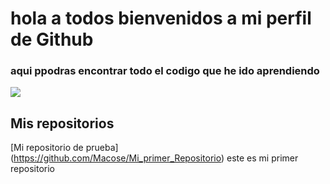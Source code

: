 # hola a todos bienvenidos a mi perfil de Github


### aqui ppodras encontrar todo el codigo que he ido aprendiendo


![](https://www.google.com/imgres?imgurl=https%3A%2F%2Fpm1.narvii.com%2F6292%2Fdd79065123bc6f59663ff92ed6bbd0153cf7b2c0_hq.jpg&tbnid=tBL-XEpSjXyMYM&vet=12ahUKEwiZq6Oeifz-AhXanCcCHZo-CO8QMyhLegQIARB4..i&imgrefurl=https%3A%2F%2Faminoapps.com%2Fc%2Fediciones-amino-en-espanol%2Fpage%2Fblog%2Ftutorial-foto-de-perfil-simple%2FD8z5_Q1guPuLDkGMY62R153jd2R6VvBJ18n&docid=mb7XY0XKBMYO0M&w=512&h=512&q=imagen%20para%20perfil%20simple&ved=2ahUKEwiZq6Oeifz-AhXanCcCHZo-CO8QMyhLegQIARB4)

## Mis repositorios

[Mi repositorio de prueba] (https://github.com/Macose/Mi_primer_Repositorio) este es mi primer repositorio
